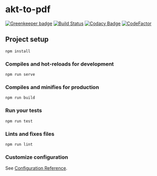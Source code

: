 # akt-to-pdf

[![Greenkeeper badge](https://badges.greenkeeper.io/zinge/akt-to-pdf.svg)](https://greenkeeper.io/)
[![Build Status](https://travis-ci.org/zinge/akt-to-pdf.svg?branch=master)](https://travis-ci.org/zinge/akt-to-pdf)
[![Codacy Badge](https://api.codacy.com/project/badge/Grade/9f288e1707374c19a1084ec1eb833e9a)](https://www.codacy.com/app/s.a.zingelshuher/akt-to-pdf?utm_source=github.com&amp;utm_medium=referral&amp;utm_content=zinge/akt-to-pdf&amp;utm_campaign=Badge_Grade)
[![CodeFactor](https://www.codefactor.io/repository/github/zinge/akt-to-pdf/badge)](https://www.codefactor.io/repository/github/zinge/akt-to-pdf)


## Project setup
```
npm install
```

### Compiles and hot-reloads for development
```
npm run serve
```

### Compiles and minifies for production
```
npm run build
```

### Run your tests
```
npm run test
```

### Lints and fixes files
```
npm run lint
```

### Customize configuration
See [Configuration Reference](https://cli.vuejs.org/config/).
